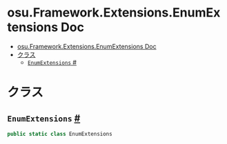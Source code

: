 # osu.Framework.Extensions.EnumExtensions Doc
- [osu.Framework.Extensions.EnumExtensions Doc](#osuframeworkextensionsenumextensions-doc)
- [クラス](#クラス)
  - [`EnumExtensions` #](#enumextensions-)


# クラス
## `EnumExtensions` [#](https://github.com/ppy/osu-framework/blob/master/osu.Framework/Extensions/EnumExtensions/EnumExtensions.cs#L15)
```csharp
public static class EnumExtensions
```